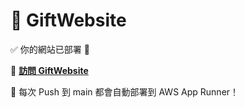 # 🎁 GiftWebsite

✅ 你的網站已部署 🎉

🔗 <a href="https://mpera36fbb.us-east-1.awsapprunner.com" target="_blank">**訪問 GiftWebsite**</a>

🚀 每次 Push 到 main 都會自動部署到 AWS App Runner！
